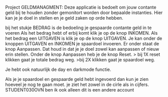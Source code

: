 Project GELDMANAGMENT:
Deze applicatie is bedoelt om jouw contante geld bij te houden zonder gemonitort worden door bepaalde instanties.
Hier kan je je doel in stellen en je geld zaken op orde hebben.

bij het stukje BEDRAG is de bedoeling je gespaarde contante geld in te voeren
Als het bedrag hebt of erbij komt klik je op de knop INKOMEN.
Als het bedrag een UITGAVEN is klik je op de knop UITGAVEN.
Je kan onder de knoppen UITGAVEN en INKOMEN je spaardoel invoeren. 
Er onder staat de knop Aanpassen. Dat houd in dat je je doel zowel kan aanpassen of nieuw erin stellen.
Onder de knop Aanpassen heb je de knop Reset. > bij 1X reset klikken gaat je totale bedrag weg. >bij 2X klikken gaat je spaardoel weg.

Je hebt ook natuurlijk de day en darkmode functie.

Als je je spaardoel en gespaarde geld hebt ingevoerd dan kun je zien hoeveel je nog te gaan moet. je ziet het zowel in de cirle als in cijfers.
STUDENT030OVN ben ik ook alleen dit is een andere account
